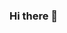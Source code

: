 ### Hi there 👋

<!--
**OdaFra/odafra** is a ✨ _special_ ✨ repository because its `README.md` (this file) appears on your GitHub profile.

Here are some ideas to get you started:

- 🔭 I'm a software developer at ITTI DIGITAL in Luque, PY
- 📒 I'm constantly learning new skills and striving for progress.
- 👨🏽‍🎓 I’m interested in Mobile Developer
- 🌱 I’m currently learning about React, Python and its frameworks.
-->
